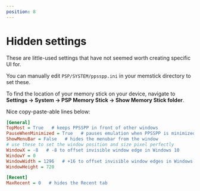 ```yaml
---
position: 8
---
```

# Hidden settings

These are little-used settings that have not seemed worth creating specific UI for.

You can manually edit `PSP/SYSTEM/ppsspp.ini` in your memstick directory to set these.

To find the location of your memory stick on your device, navigate to <b class="inapp">Settings -> System -> PSP Memory Stick -> Show Memory Stick folder</b>.

Nice copy-paste-able lines below:

```ini
[General]
TopMost = True   # keeps PPSSPP in front of other windows
PauseWhenMinimized = True   # pauses emulation when PPSSPP is minimized to the taskbar
ShowMenuBar = False   # hides the menubar from the window
# use these to set the window position and size pixel perfectly
WindowX = -8   # -8 to offset invisible window edge in Windows 10
WindowY = 0
WindowWidth = 1296   # +16 to offset invisible window edges in Windows 10
WindowHeight = 720

[Recent]
MaxRecent = 0   # hides the Recent tab
```